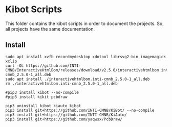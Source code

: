 # Kibot Scripts
This folder contains the kibot scripts in order to document the projects. So, all projects have the same documentation.


## Install

```
sudo apt install xvfb recordmydesktop xdotool librsvg2-bin imagemagick xclip
curl -OL https://github.com/INTI-CMNB/InteractiveHtmlBom/releases/download/v2.5.0/interactivehtmlbom.inti-cmnb_2.5.0-1_all.deb
sudo apt install ./interactivehtmlbom.inti-cmnb_2.5.0-1_all.deb
rm ./interactivehtmlbom.inti-cmnb_2.5.0-1_all.deb

#pip3 install kibot --no-compile
#pip3 install kikit pcbdraw

pip3 uninstall kibot kiauto kibot
pip3 install git+https://github.com/INTI-CMNB/KiBot/ --no-compile
pip3 install git+https://github.com/INTI-CMNB/KiAuto/ 
pip3 install git+https://github.com/yaqwsx/PcbDraw/


```